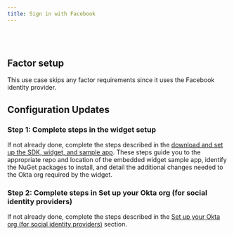 ```yaml
---
title: Sign in with Facebook
---
```


<div class="oie-embedded-sdk">

<ApiLifecycle access="ie" /><br>
<ApiLifecycle access="Limited GA" /><br>

<StackSelector class="cleaner-selector"/>

## Factor setup

This use case skips any factor requirements since it uses the Facebook identity provider.

## Configuration Updates

### Step 1:  Complete steps in the widget setup

If not already done, complete the steps described in the
[download and set up the SDK, widget, and sample app](/docs/guides/oie-embedded-common-download-setup-app/aspnet/main/).
These steps guide you to the appropriate repo and location
of the embedded widget sample app, identify the NuGet packages
to install, and detail the additional changes needed to the Okta
org required by the widget.

### Step 2: Complete steps in Set up your Okta org (for social identity providers)

If not already done, complete the steps described in the
[Set up your Okta org (for social identity providers)](/docs/guides/oie-embedded-common-org-setup/aspnet/main/#set-up-your-okta-org-for-social-identity-providers)
section.

<StackSelector snippet="summaryofsteps" noSelector />

<StackSelector snippet="integrationsteps" noSelector />

</div>
